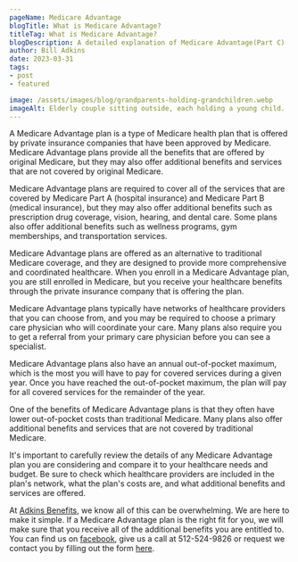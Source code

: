 ```yaml
---
pageName: Medicare Advantage
blogTitle: What is Medicare Advantage?
titleTag: What is Medicare Advantage?
blogDescription: A detailed explanation of Medicare Advantage(Part C)
author: Bill Adkins
date: 2023-03-31
tags:
- post
- featured

image: /assets/images/blog/grandparents-holding-grandchildren.webp
imageAlt: Elderly couple sitting outside, each holding a young child.
---
```

A Medicare Advantage plan is a type of Medicare health plan that is offered by private insurance companies that have been approved by Medicare. Medicare Advantage plans provide all the benefits that are offered by original Medicare, but they may also offer additional benefits and services that are not covered by original Medicare.

Medicare Advantage plans are required to cover all of the services that are covered by Medicare Part A (hospital insurance) and Medicare Part B (medical insurance), but they may also offer additional benefits such as prescription drug coverage, vision, hearing, and dental care. Some plans also offer additional benefits such as wellness programs, gym memberships, and transportation services.

Medicare Advantage plans are offered as an alternative to traditional Medicare coverage, and they are designed to provide more comprehensive and coordinated healthcare. When you enroll in a Medicare Advantage plan, you are still enrolled in Medicare, but you receive your healthcare benefits through the private insurance company that is offering the plan.

Medicare Advantage plans typically have networks of healthcare providers that you can choose from, and you may be required to choose a primary care physician who will coordinate your care. Many plans also require you to get a referral from your primary care physician before you can see a specialist.

Medicare Advantage plans also have an annual out-of-pocket maximum, which is the most you will have to pay for covered services during a given year. Once you have reached the out-of-pocket maximum, the plan will pay for all covered services for the remainder of the year.

One of the benefits of Medicare Advantage plans is that they often have lower out-of-pocket costs than traditional Medicare. Many plans also offer additional benefits and services that are not covered by traditional Medicare.

It's important to carefully review the details of any Medicare Advantage plan you are considering and compare it to your healthcare needs and budget. Be sure to check which healthcare providers are included in the plan's network, what the plan's costs are, and what additional benefits and services are offered.

At [Adkins Benefits](https://www.adkinsbenefits.com), we know all of this can be overwhelming. We are here to make it simple. If a Medicare Advantage plan is the right fit for you, we will make sure that you receive all of the additional benefits you are entitled to. You can find us on [facebook](https://www.facebook.com/adkinsbenefits), give us a call at 512-524-9826 or request we contact you by filling out the form [here](https://www.adkinsbenefits.com/contact).